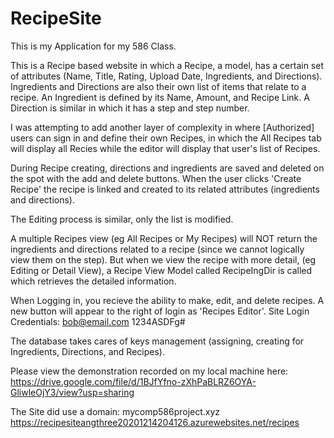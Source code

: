 # RecipeSite
This is my Application for my 586 Class.

This is a Recipe based website in which a Recipe, a model, has a certain set of attributes (Name, Title, Rating, Upload Date, Ingredients, and Directions). 
Ingredients and Directions are also their own list of items that relate to a recipe. An Ingredient is defined by its Name, Amount, and Recipe Link. A Direction is similar in which it has a step and step number.

I was attempting to add another layer of complexity in where [Authorized] users can sign in and define their own Recipes, in which the All Recipes tab will display all Recies while the editor will display that user's list of Recipes. 

During Recipe creating, directions and ingredients are saved and deleted on the spot with the add and delete buttons. When the user clicks 'Create Recipe' the recipe is linked and created to its related attributes (ingredients and directions).

The Editing process is similar, only the list is modified.

A multiple Recipes view (eg All Recipes or My Recipes) will NOT return the ingredients and directions related to a recipe (since we cannot logically view them on the step). But when we view the recipe with more detail, (eg Editing or Detail View), a Recipe View Model called RecipeIngDir is called which retrieves the detailed information.

When Logging in, you recieve the ability to make, edit, and delete recipes. A new button will appear to the right of login as 'Recipes Editor'.
Site Login Credentials:
bob@email.com
1234ASDFg#

The database takes cares of keys management (assigning, creating for Ingredients, Directions, and Recipes).

Please view the demonstration recorded on my local machine here:
https://drive.google.com/file/d/1BJfYfno-zXhPaBLRZ6OYA-GliwleOjY3/view?usp=sharing

The Site did use a domain: mycomp586project.xyz
https://recipesiteangthree20201214204126.azurewebsites.net/recipes
